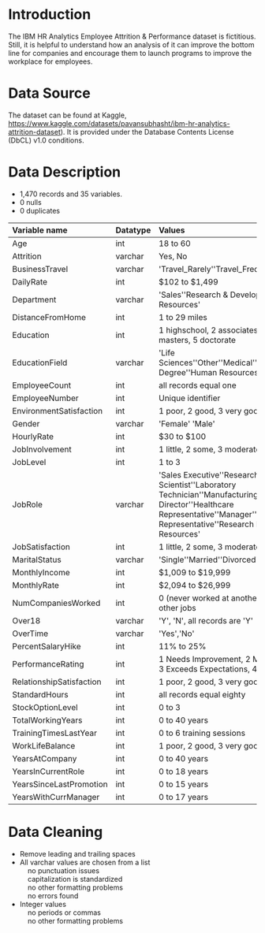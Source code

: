 # Introduction
The IBM HR Analytics Employee Attrition & Performance dataset is fictitious. Still, it is helpful to understand how an analysis of it can improve the bottom line for companies and encourage them to launch programs to improve the workplace for employees.

# Data Source
The dataset can be found at Kaggle, https://www.kaggle.com/datasets/pavansubhasht/ibm-hr-analytics-attrition-dataset). It is provided under the Database Contents License (DbCL) v1.0 conditions.

# Data Description
- 1,470 records and 35 variables.
- 0 nulls
- 0 duplicates

|Variable name|Datatype|Values|
|:---|:---|:---|
|  Age                     | int|18 to 60|
|  Attrition               | varchar| Yes, No|
|  BusinessTravel          | varchar| 'Travel_Rarely''Travel_Frequently''Non_Travel'|
|  DailyRate               | int|$102 to $1,499|
|  Department              | varchar|'Sales''Research & Development''Human Resources'|
|  DistanceFromHome        | int|1 to 29 miles|
|  Education               | int|1 highschool, 2 associates, 3 bachelors, 4 masters, 5 doctorate|
|  EducationField          | varchar|'Life Sciences''Other''Medical''Marketing''Technical Degree''Human Resources'|
|  EmployeeCount           | int|all records equal one|
|  EmployeeNumber          | int|Unique identifier|
|  EnvironmentSatisfaction | int|1 poor, 2 good, 3 very good, 4 excellent|
|  Gender                  | varchar|'Female' 'Male'|
|  HourlyRate              | int|$30 to $100|
|  JobInvolvement          | int|1 little, 2 some, 3 moderate, 4 very|
|  JobLevel                | int|1 to 3|
|  JobRole                 | varchar|'Sales Executive''Research Scientist''Laboratory Technician''Manufacturing Director''Healthcare Representative''Manager''Sales Representative''Research Director''Human Resources'|
|  JobSatisfaction         | int|1 little, 2 some, 3 moderate, 4 very|
|  MaritalStatus           | varchar|'Single''Married''Divorced'|
|  MonthlyIncome           | int|$1,009 to $19,999|
|  MonthlyRate              | int|$2,094 to $26,999|
|  NumCompaniesWorked       | int|0 (never worked at another company) to 9 other jobs|
|  Over18                   | varchar|'Y', 'N', all records are 'Y'|
|  OverTime                 | varchar|'Yes','No'|
|  PercentSalaryHike        | int|11% to 25%|
|  PerformanceRating        | int|1 Needs Improvement, 2 Meets Expectations, 3 Exceeds Expectations, 4 Outstanding|
|  RelationshipSatisfaction | int|1 poor, 2 good, 3 very good, 4 excellent|
|  StandardHours            | int|all records equal eighty|
|  StockOptionLevel         | int |0 to 3|
|  TotalWorkingYears        | int |0 to 40 years|
|  TrainingTimesLastYear    | int |0 to 6 training sessions|
|  WorkLifeBalance          | int |1 poor, 2 good, 3 very good, 4 excellent|
|  YearsAtCompany           | int |0 to 40 years|
|  YearsInCurrentRole       | int |0 to 18 years|
|  YearsSinceLastPromotion  | int |0 to 15 years|
|  YearsWithCurrManager     | int |0 to 17 years|

# Data Cleaning
- Remove leading and trailing spaces
- All varchar values are chosen from a list  
&nbsp;&nbsp;&nbsp;&nbsp;no punctuation issues  
&nbsp;&nbsp;&nbsp;&nbsp;capitalization is standardized  
&nbsp;&nbsp;&nbsp;&nbsp;no other formatting problems  
&nbsp;&nbsp;&nbsp;&nbsp;no errors found  
- Integer values  
&nbsp;&nbsp;&nbsp;&nbsp;no periods or commas  
&nbsp;&nbsp;&nbsp;&nbsp;no other formatting problems  
